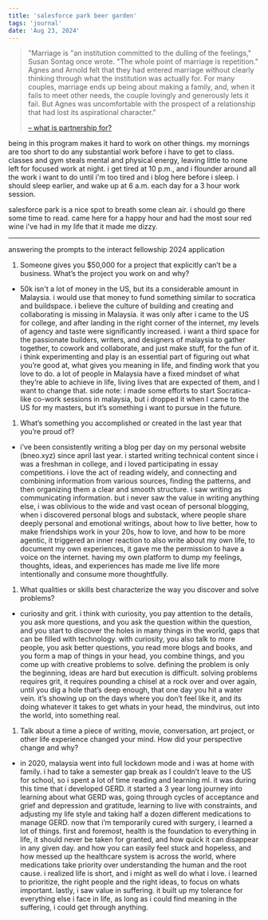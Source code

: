 ```yaml
---
title: 'salesforce park beer garden'
tags: 'journal'
date: 'Aug 23, 2024'
---
```


> "Marriage is "an institution committed to the dulling of the feelings," Susan Sontag once wrote. "The whole point of marriage is repetition." Agnes and Arnold felt that they had entered marriage without clearly thinking through what the institution was actually for. For many couples, marriage ends up being about making a family, and, when it fails to meet other needs, the couple lovingly and generously lets it fail. But Agnes was uncomfortable with the prospect of a relationship that had lost its aspirational character."
>
> [– what is partnership for?](https://open.substack.com/pub/ava/p/what-is-partnership-for)

being in this program makes it hard to work on other things. my mornings are too short to do any substantial work before i have to get to class. classes and gym steals mental and physical energy, leaving little to none left for focused work at night. i get tired at 10 p.m., and i flounder around all the work i want to do until i'm too tired and i blog here before i sleep. i should sleep earlier, and wake up at 6 a.m. each day for a 3 hour work session.

salesforce park is a nice spot to breath some clean air. i should go there some time to read. came here for a happy hour and had the most sour red wine i've had in my life that it made me dizzy.

---

answering the prompts to the interact fellowship 2024 application

1. Someone gives you $50,000 for a project that explicitly can’t be a business. What’s the project you work on and why?

- 50k isn't a lot of money in the US, but its a considerable amount in Malaysia. i would use that money to fund something similar to socratica and buildspace. i believe the culture of building and creating and collaborating is missing in Malaysia. it was only after i came to the US for college, and after landing in the right corner of the internet, my levels of agency and taste were significantly increased. i want a third space for the passionate builders, writers, and designers of malaysia to gather together, to cowork and collaborate, and just make stuff, for the fun of it. i think experimenting and play is an essential part of figuring out what you’re good at, what gives you meaning in life, and finding work that you love to do. a lot of people in Malaysia have a fixed mindset of what they’re able to achieve in life, living lives that are expected of them, and I want to change that. side note: i made some efforts to start Socratica-like co-work sessions in malaysia, but i dropped it when I came to the US for my masters, but it’s something i want to pursue in the future.

1. What’s something you accomplished or created in the last year that you’re proud of?

- i’ve been consistently writing a blog per day on my personal website (bneo.xyz) since april last year. i started writing technical content since i was a freshman in college, and i loved participating in essay competitions. i love the act of reading widely, and connecting and combining information from various sources, finding the patterns, and then organizing them a clear and smooth structure. i saw writing as communicating information. but i never saw the value in writing anything else, i was oblivious to the wide and vast ocean of personal blogging, when i discovered personal blogs and substack, where people share deeply personal and emotional writings, about how to live better, how to make friendships work in your 20s, how to love, and how to be more agentic, it triggered an inner reaction to also write about my own life, to document my own experiences, it gave me the permission to have a voice on the internet. having my own platform to dump my feelings, thoughts, ideas, and experiences has made me live life more intentionally and consume more thoughtfully.

1. What qualities or skills best characterize the way you discover and solve problems?

- curiosity and grit. i think with curiosity, you pay attention to the details, you ask more questions, and you ask the question within the question, and you start to discover the holes in many things in the world, gaps that can be filled with technology. with curiosity, you also talk to more people, you ask better questions, you read more blogs and books, and you form a map of things in your head, you combine things, and you come up with creative problems to solve. defining the problem is only the beginning, ideas are hard but execution is difficult. solving problems requires grit, it requires pounding a chisel at a rock over and over again, until you dig a hole that’s deep enough, that one day you hit a water vein. it’s showing up on the days where you don’t feel like it, and its doing whatever it takes to get whats in your head, the mindvirus, out into the world, into something real.

1. Talk about a time a piece of writing, movie, conversation, art project, or other life experience changed your mind. How did your perspective change and why?

- in 2020, malaysia went into full lockdown mode and i was at home with family. i had to take a semester gap break as I couldn’t leave to the US for school, so i spent a lot of time reading and learning ml. it was during this time that i developed GERD. it started a 3 year long journey into learning about what GERD was, going through cycles of acceptance and grief and depression and gratitude, learning to live with constraints, and adjusting my life style and taking half a dozen different medications to manage GERD. now that i’m temporarily cured with surgery, i learned a lot of things. first and foremost, health is the foundation to everything in life, it should never be taken for granted, and how quick it can disappear in any given day. and how you can easily feel stuck and hopeless, and how messed up the healthcare system is across the world, where medications take priority over understanding the human and the root cause. i realized life is short, and i might as well do what i love. i learned to prioritize, the right people and the right ideas, to focus on whats important. lastly, i saw value in suffering. it built up my tolerance for everything else i face in life, as long as i could find meaning in the suffering, i could get through anything.
